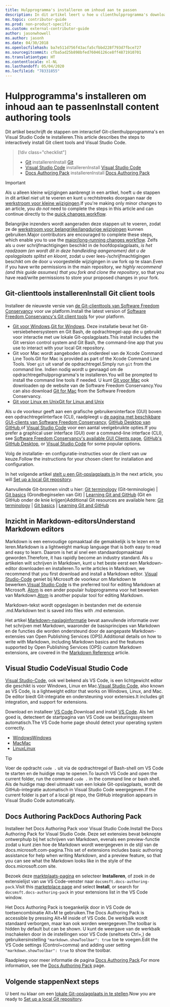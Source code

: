 ```yaml
---
title: Hulpprogramma's installeren om inhoud aan te passen
description: In dit artikel leert u hoe u clienthulpprogramma's downloadt en installeert die u nodig hebt voor Git en het bewerken van Markdown-bestanden.
ms.topic: contributor-guide
ms.prod: non-product-specific
ms.custom: external-contributor-guide
author: jasonwhowell
ms.author: jasonh
ms.date: 04/30/2018
ms.openlocfilehash: ba7e511d756f43acfa5cfbbd228f793d7fbce727
ms.sourcegitcommit: cfba5ad25b898bfed76046126ce8ff4871910701
ms.translationtype: HT
ms.contentlocale: nl-NL
ms.lasthandoff: 05/04/2020
ms.locfileid: "78331855"
---
```

# <a name="install-content-authoring-tools"></a><span data-ttu-id="d4732-103">Hulpprogramma's installeren om inhoud aan te passen</span><span class="sxs-lookup"><span data-stu-id="d4732-103">Install content authoring tools</span></span>

<span data-ttu-id="d4732-104">Dit artikel beschrijft de stappen om interactief Git-clienthulpprogramma's en Visual Studio Code te installeren.</span><span class="sxs-lookup"><span data-stu-id="d4732-104">This article describes the steps to interactively install Git client tools and Visual Studio Code.</span></span>
> [!div class="checklist"]
> * <span data-ttu-id="d4732-105">[Git](https://git-scm.com/) installeren</span><span class="sxs-lookup"><span data-stu-id="d4732-105">Install [Git](https://git-scm.com/)</span></span>
> * <span data-ttu-id="d4732-106">[Visual Studio Code](https://code.visualstudio.com/) installeren</span><span class="sxs-lookup"><span data-stu-id="d4732-106">Install [Visual Studio Code](https://code.visualstudio.com/)</span></span>
> * <span data-ttu-id="d4732-107">[Docs Authoring Pack](https://marketplace.visualstudio.com/items?itemName=docsmsft.docs-authoring-pack) installeren</span><span class="sxs-lookup"><span data-stu-id="d4732-107">Install [Docs Authoring Pack](https://marketplace.visualstudio.com/items?itemName=docsmsft.docs-authoring-pack)</span></span>

>[!IMPORTANT]
> <span data-ttu-id="d4732-108">Als u alleen kleine wijzigingen aanbrengt in een artikel, hoeft u de stappen in dit artikel *niet* uit te voeren en kunt u rechtstreeks doorgaan naar de [werkstroom voor kleine wijzigingen](index.md#quick-edits-to-existing-documents).</span><span class="sxs-lookup"><span data-stu-id="d4732-108">If you're making only minor changes to an article, you *do not* need to complete the steps in this article and can continue directly to the [quick changes workflow](index.md#quick-edits-to-existing-documents).</span></span>
>
> <span data-ttu-id="d4732-109">Belangrijke inzenders wordt aangeraden deze stappen uit te voeren, zodat ze de [werkstroom voor belangrijke/langdurige wijzigingen](how-to-write-workflows-major.md) kunnen gebruiken.</span><span class="sxs-lookup"><span data-stu-id="d4732-109">Major contributors are encouraged to complete these steps, which enable you to use the [major/long-running changes workflow](how-to-write-workflows-major.md).</span></span> <span data-ttu-id="d4732-110">Zelfs als u over schrijfmachtigingen beschikt in de hoofdopslagplaats, *is het raadzaam (en wordt dit in deze handleiding aangenomen) dat u de opslagplaats splitst en kloont*, zodat u over lees-/schrijfmachtigingen beschikt om de door u voorgestelde wijzigingen in uw fork op te slaan.</span><span class="sxs-lookup"><span data-stu-id="d4732-110">Even if you have write permissions in the main repository, *we highly recommend (and this guide assumes) that you fork and clone the repository*, so that you have read/write permissions to store your proposed changes in your fork.</span></span>

## <a name="install-git-client-tools"></a><span data-ttu-id="d4732-111">Git-clienttools installeren</span><span class="sxs-lookup"><span data-stu-id="d4732-111">Install Git client tools</span></span> 

 <span data-ttu-id="d4732-112">Installeer de nieuwste versie van [de Git-clienttools van Software Freedom Conservancy](https://git-scm.com/download/) voor uw platform.</span><span class="sxs-lookup"><span data-stu-id="d4732-112">Install the latest version of [Software Freedom Conservancy's Git client tools](https://git-scm.com/download/) for your platform.</span></span> 

* <span data-ttu-id="d4732-113">[Git voor Windows](https://git-scm.com/download/win).</span><span class="sxs-lookup"><span data-stu-id="d4732-113">[Git for Windows](https://git-scm.com/download/win).</span></span> <span data-ttu-id="d4732-114">Deze installatie bevat het Git-versiebeheersysteem en Git Bash, de opdrachtregel-app die u gebruikt voor interactie met uw lokale Git-opslagplaats.</span><span class="sxs-lookup"><span data-stu-id="d4732-114">This install includes the Git version control system and Git Bash, the command-line app that you use to interact with your local Git repository.</span></span>
* <span data-ttu-id="d4732-115">Git voor Mac wordt aangeboden als onderdeel van de Xcode Command Line Tools.</span><span class="sxs-lookup"><span data-stu-id="d4732-115">Git for Mac is provided as part of the Xcode Command Line Tools.</span></span> <span data-ttu-id="d4732-116">Voer `git` uit vanaf de opdrachtregel.</span><span class="sxs-lookup"><span data-stu-id="d4732-116">Simply run `git` from the command line.</span></span> <span data-ttu-id="d4732-117">Indien nodig wordt u gevraagd om de opdrachtregelhulpprogramma's te installeren.</span><span class="sxs-lookup"><span data-stu-id="d4732-117">You will be prompted to install the command line tools if needed.</span></span> <span data-ttu-id="d4732-118">U kunt [Git voor Mac](https://git-scm.com/download/mac) ook downloaden op de website van de Software Freedom Conservancy.</span><span class="sxs-lookup"><span data-stu-id="d4732-118">You can also download [Git for Mac](https://git-scm.com/download/mac) from the Software Freedom Conservancy.</span></span>
* [<span data-ttu-id="d4732-119">Git voor Linux en Unix</span><span class="sxs-lookup"><span data-stu-id="d4732-119">Git for Linux and Unix</span></span>](https://git-scm.com/download/linux)

<span data-ttu-id="d4732-120">Als u de voorkeur geeft aan een grafische gebruikersinterface (GUI) boven een opdrachtregelinterface (CLI), raadpleegt u [de pagina met beschikbare GUI-clients van Software Freedom Conservancy](https://git-scm.com/downloads/guis), [GitHub Desktop van GitHub ](https://desktop.github.com/) of [Visual Studio Code](https://www.visualstudio.com/products/code-vs.aspx) voor een aantal veelgebruikte opties.</span><span class="sxs-lookup"><span data-stu-id="d4732-120">If you prefer a graphical user interface (GUI) over a command-line interface (CLI), see [Software Freedom Conservancy's available GUI Clients page](https://git-scm.com/downloads/guis), [GitHub's GitHub Desktop](https://desktop.github.com/), or [Visual Studio Code](https://www.visualstudio.com/products/code-vs.aspx) for some popular options.</span></span>

<span data-ttu-id="d4732-121">Volg de installatie- en configuratie-instructies voor de client van uw keuze.</span><span class="sxs-lookup"><span data-stu-id="d4732-121">Follow the instructions for your chosen client for installation and configuration.</span></span>

<span data-ttu-id="d4732-122">In het volgende artikel [stelt u een Git-opslagplaats in](get-started-setup-local.md).</span><span class="sxs-lookup"><span data-stu-id="d4732-122">In the next article, you will [Set up a local Git repository](get-started-setup-local.md).</span></span>

   <span data-ttu-id="d4732-123">Aanvullende Git-bronnen vindt u hier: [Git terminology](https://help.github.com/articles/github-glossary) (Git-terminologie) | [Git basics](https://git-scm.com/book/en/v2/Getting-Started-Git-Basics) (Grondbeginselen van Git) | [Learning Git and GitHub](https://help.github.com/articles/good-resources-for-learning-git-and-github/) (Git en GitHub onder de knie krijgen)</span><span class="sxs-lookup"><span data-stu-id="d4732-123">Additional Git resources are available here: [Git terminology](https://help.github.com/articles/github-glossary) | [Git basics](https://git-scm.com/book/en/v2/Getting-Started-Git-Basics) | [Learning Git and GitHub](https://help.github.com/articles/good-resources-for-learning-git-and-github/)</span></span>

## <a name="understand-markdown-editors"></a><span data-ttu-id="d4732-124">Inzicht in Markdown-editors</span><span class="sxs-lookup"><span data-stu-id="d4732-124">Understand Markdown editors</span></span>

<span data-ttu-id="d4732-125">Markdown is een eenvoudige opmaaktaal die gemakkelijk is te lezen en te leren.</span><span class="sxs-lookup"><span data-stu-id="d4732-125">Markdown is a lightweight markup language that is both easy to read and easy to learn.</span></span> <span data-ttu-id="d4732-126">Daarom is het al snel een standaardopmaaktaal geworden.</span><span class="sxs-lookup"><span data-stu-id="d4732-126">Therefore, it has rapidly become an industry standard.</span></span> <span data-ttu-id="d4732-127">Als u artikelen wilt schrijven in Markdown, kunt u het beste eerst een Markdown-editor downloaden en installeren.</span><span class="sxs-lookup"><span data-stu-id="d4732-127">To write articles in Markdown, we recommend that you first download and install a Markdown editor.</span></span>  <span data-ttu-id="d4732-128">[Visual Studio-Code](https://code.visualstudio.com/) geniet bij Microsoft de voorkeur om Markdown te bewerken.</span><span class="sxs-lookup"><span data-stu-id="d4732-128">[Visual Studio Code](https://code.visualstudio.com/) is the preferred tool for editing Markdown at Microsoft.</span></span> <span data-ttu-id="d4732-129">[Atom](https://atom.io) is een ander populair hulpprogramma voor het bewerken van Markdown.</span><span class="sxs-lookup"><span data-stu-id="d4732-129">[Atom](https://atom.io) is another popular tool for editing Markdown.</span></span>

<span data-ttu-id="d4732-130">Markdown-tekst wordt opgeslagen in bestanden met de extensie .md.</span><span class="sxs-lookup"><span data-stu-id="d4732-130">Markdown text is saved into files with .md extension.</span></span>

<span data-ttu-id="d4732-131">Het artikel [Markdown-naslaginformatie](markdown-reference.md) bevat aanvullende informatie over het schrijven met Markdown, waaronder de basisprincipes van Markdown en de functies die worden ondersteund door de aangepaste Markdown-extensies van Open Publishing Services (OPS).</span><span class="sxs-lookup"><span data-stu-id="d4732-131">Additional details on how to write with Markdown, including Markdown basics and the features supported by Open Publishing Services (OPS) custom Markdown extensions, are covered in the [Markdown Reference](markdown-reference.md) article.</span></span>

## <a name="visual-studio-code"></a><span data-ttu-id="d4732-132">Visual Studio Code</span><span class="sxs-lookup"><span data-stu-id="d4732-132">Visual Studio Code</span></span>

<span data-ttu-id="d4732-133">[Visual Studio-Code](https://code.visualstudio.com/), ook wel bekend als VS Code, is een lichtgewicht editor die geschikt is voor Windows, Linux en Mac.</span><span class="sxs-lookup"><span data-stu-id="d4732-133">[Visual Studio Code](https://code.visualstudio.com/), also known as VS Code, is a lightweight editor that works on Windows, Linux, and Mac.</span></span> <span data-ttu-id="d4732-134">De editor biedt Git-integratie en ondersteuning voor extensies.</span><span class="sxs-lookup"><span data-stu-id="d4732-134">It includes git integration, and support for extensions.</span></span>

<span data-ttu-id="d4732-135">Download en installeer [VS Code](https://code.visualstudio.com/).</span><span class="sxs-lookup"><span data-stu-id="d4732-135">Download and install [VS Code](https://code.visualstudio.com/).</span></span> <span data-ttu-id="d4732-136">Als het goed is, detecteert de startpagina van VS Code uw besturingssysteem automatisch.</span><span class="sxs-lookup"><span data-stu-id="d4732-136">The VS Code home page should detect your operating system correctly.</span></span>

- [<span data-ttu-id="d4732-137">Windows</span><span class="sxs-lookup"><span data-stu-id="d4732-137">Windows</span></span>](https://code.visualstudio.com/docs/setup/windows)
- [<span data-ttu-id="d4732-138">Mac</span><span class="sxs-lookup"><span data-stu-id="d4732-138">Mac</span></span>](https://code.visualstudio.com/docs/setup/mac)
- [<span data-ttu-id="d4732-139">Linux</span><span class="sxs-lookup"><span data-stu-id="d4732-139">Linux</span></span>](https://code.visualstudio.com/docs/setup/linux)

> [!TIP]
> <span data-ttu-id="d4732-140">Voer de opdracht `code .` uit via de opdrachtregel of Bash-shell om VS Code te starten en de huidige map te openen.</span><span class="sxs-lookup"><span data-stu-id="d4732-140">To launch VS Code and open the current folder, run the command `code .` in the command line or bash shell.</span></span> <span data-ttu-id="d4732-141">Als de huidige map deel uitmaakt van een lokale Git-opslagplaats, wordt de GitHub-integratie automatisch in Visual Studio Code weergegeven.</span><span class="sxs-lookup"><span data-stu-id="d4732-141">If the current folder is part of a local git repo, the GitHub integration appears in Visual Studio Code automatically.</span></span>

## <a name="docs-authoring-pack"></a><span data-ttu-id="d4732-142">Docs Authoring Pack</span><span class="sxs-lookup"><span data-stu-id="d4732-142">Docs Authoring Pack</span></span>
<span data-ttu-id="d4732-143">Installeer het Docs Authoring Pack voor Visual Studio Code.</span><span class="sxs-lookup"><span data-stu-id="d4732-143">Install the Docs Authoring Pack for Visual Studio Code.</span></span> <span data-ttu-id="d4732-144">Deze set extensies bevat beknopte ontwerphulp bij het schrijven van Markdown, evenals een preview-functie zodat u kunt zien hoe de Markdown wordt weergegeven in de stijl van de docs.microsoft.com-pagina.</span><span class="sxs-lookup"><span data-stu-id="d4732-144">This set of extensions includes basic authoring assistance for help when writing Markdown, and a preview feature, so that you can see what the Markdown looks like in the style of the docs.microsoft.com site.</span></span>

   <span data-ttu-id="d4732-145">Bezoek deze [marktplaats-pagina](https://marketplace.visualstudio.com/items?itemName=docsmsft.docs-authoring-pack) en selecteer **Installeren**, of zoek in de extensielijst van uw VS Code-venster naar `docsmsft.docs-authoring-pack`.</span><span class="sxs-lookup"><span data-stu-id="d4732-145">Visit this [marketplace page](https://marketplace.visualstudio.com/items?itemName=docsmsft.docs-authoring-pack) and select **Install**, or search for `docsmsft.docs-authoring-pack` in your extensions list in the VS Code window.</span></span> 

   <span data-ttu-id="d4732-146">Het Docs Authoring Pack is toegankelijk door in VS Code de toetsencombinatie Alt+M te gebruiken.</span><span class="sxs-lookup"><span data-stu-id="d4732-146">The Docs Authoring Pack is accessible by pressing Alt+M inside of VS Code.</span></span> <span data-ttu-id="d4732-147">De werkbalk wordt standaard verborgen, maar kan ook worden weergegeven.</span><span class="sxs-lookup"><span data-stu-id="d4732-147">The toolbar is hidden by default but can be shown.</span></span> <span data-ttu-id="d4732-148">U kunt de weergave van de werkbalk inschakelen door in de instellingen voor VS Code (sneltoets Ctrl+,) de gebruikersinstelling `"markdown.showToolbar": true` toe te voegen.</span><span class="sxs-lookup"><span data-stu-id="d4732-148">Edit the VS Code settings (Control+comma) and adding user setting `"markdown.showToolbar": true` to show the toolbar.</span></span>

   <span data-ttu-id="d4732-149">Raadpleeg voor meer informatie de pagina [Docs Authoring Pack](how-to-write-docs-auth-pack.md).</span><span class="sxs-lookup"><span data-stu-id="d4732-149">For more information, see the [Docs Authoring Pack](how-to-write-docs-auth-pack.md) page.</span></span>


## <a name="next-steps"></a><span data-ttu-id="d4732-150">Volgende stappen</span><span class="sxs-lookup"><span data-stu-id="d4732-150">Next steps</span></span>

<span data-ttu-id="d4732-151">U bent nu klaar om een [lokale Git-opslagplaats in te stellen](get-started-setup-local.md).</span><span class="sxs-lookup"><span data-stu-id="d4732-151">Now you are ready to [Set up a local Git repository](get-started-setup-local.md).</span></span>
